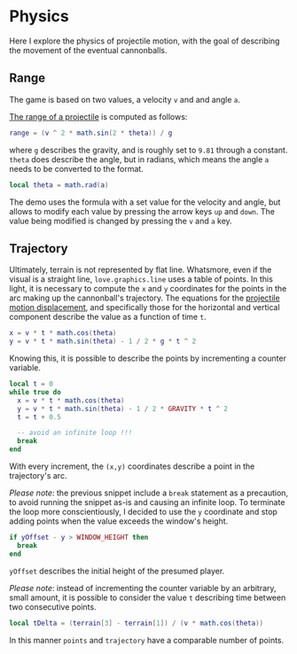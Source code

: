 # Physics

Here I explore the physics of projectile motion, with the goal of describing the movement of the eventual cannonballs.

## Range

The game is based on two values, a velocity `v` and and angle `a`.

[The range of a projectile](https://en.wikipedia.org/wiki/Projectile_motion#Maximum_distance_of_projectile) is computed as follows:

```lua
range = (v ^ 2 * math.sin(2 * theta)) / g
```

where `g` describes the gravity, and is roughly set to `9.81` through a constant. `theta` does describe the angle, but in radians, which means the angle `a` needs to be converted to the format.

```lua
local theta = math.rad(a)
```

The demo uses the formula with a set value for the velocity and angle, but allows to modify each value by pressing the arrow keys `up` and `down`. The value being modified is changed by pressing the `v` and `a` key.

## Trajectory

Ultimately, terrain is not represented by flat line. Whatsmore, even if the visual is a straight line, `love.graphics.line` uses a table of points. In this light, it is necessary to compute the `x` and `y` coordinates for the points in the arc making up the cannonball's trajectory. The equations for the [projectile motion displacement](https://en.wikipedia.org/wiki/Projectile_motion#Displacement), and specifically those for the horizontal and vertical component describe the value as a function of time `t`.

```lua
x = v * t * math.cos(theta)
y = v * t * math.sin(theta) - 1 / 2 * g * t ^ 2
```

Knowing this, it is possible to describe the points by incrementing a counter variable.

```lua
local t = 0
while true do
  x = v * t * math.cos(theta)
  y = v * t * math.sin(theta) - 1 / 2 * GRAVITY * t ^ 2
  t = t + 0.5

  -- avoid an infinite loop !!!
  break
end
```

With every increment, the `(x,y)` coordinates describe a point in the trajectory's arc.

_Please note_: the previous snippet include a `break` statement as a precaution, to avoid running the snippet as-is and causing an infinite loop. To terminate the loop more conscientiously, I decided to use the `y` coordinate and stop adding points when the value exceeds the window's height.

```lua
if yOffset - y > WINDOW_HEIGHT then
  break
end
```

`yOffset` describes the initial height of the presumed player.

_Please note_: instead of incrementing the counter variable by an arbitrary, small amount, it is possible to consider the value `t` describing time between two consecutive points.

```lua
local tDelta = (terrain[3] - terrain[1]) / (v * math.cos(theta))
```

In this manner `points` and `trajectory` have a comparable number of points.

